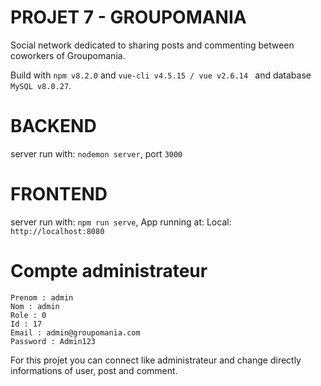 # PROJET 7 - GROUPOMANIA #
Social network dedicated to sharing posts and commenting between coworkers of Groupomania.

Build with `npm v8.2.0` and `vue-cli v4.5.15 / vue v2.6.14 ` and database `MySQL v8.0.27`.
# BACKEND #
server run with: `nodemon server`, port `3000`
# FRONTEND #
server run with: `npm run serve`, App running at: Local: `http://localhost:8080`

# Compte administrateur #  
    Prenom : admin
    Nom : admin
    Role : 0   
    Id : 17
    Email : admin@groupomania.com  
    Password : Admin123

For this projet you can connect like administrateur and change directly informations of user, post and comment.



